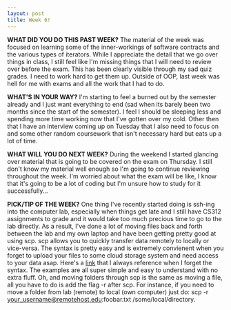 ```yaml
---
layout: post
title: Week 6!
---
```



**WHAT DID YOU DO THIS PAST WEEK?** The material of the week was focused on learning some of the inner-workings of software contracts and the various types of iterators. While I appreciate the detail that we go over things in class, I still feel like I'm missing things that I will need to review over before the exam. This has been clearly visible through my sad quiz grades. I need to work hard to get them up. Outside of OOP, last week was hell for me with exams and all the work that I had to do.

**WHAT'S IN YOUR WAY?** I'm starting to feel a burned out by the semester already and I just want everything to end (sad when its barely been two months since the start of the semester). I feel I should be sleeping less and spending more time working now that I've gotten over my cold. Other then that I have an interview coming up on Tuesday that I also need to focus on and some other random coursework that isn't necessary hard but eats up a lot of time.

**WHAT WILL YOU DO NEXT WEEK?** During the weekend I started glancing over material that is going to be covered on the exam on Thursday. I still don't know my material well enough so I'm going to continue reviewing throughout the week. I'm worried about what the exam will be like, I know that it's going to be a lot of coding but I'm unsure how to study for it successfully... 

**PICK/TIP OF THE WEEK?** One thing I've recently started doing is ssh-ing into the computer lab, especially when things get late and I still have CS312 assignments to grade and it would take too much precious time to go to the lab directly. As a result, I've done a lot of moving files back and forth between the lab and my own laptop and have been getting pretty good at using scp. scp allows you to quickly transfer data remotely to locally or vice-versa. The syntax is pretty easy and is extremely convienent when you forget to upload your files to some cloud storage system and need access to your data asap. Here's a [link](http://www.hypexr.org/linux_scp_help.php) that I always reference when I forget the syntax. The examples are all super simple and easy to understand with no extra fluff. Oh, and moving folders through scp is the same as moving a file, all you have to do is add the flag -r after scp. For instance, if you need to move a folder from lab (remote) to local (own computer) just do: scp -r your_username@remotehost.edu:foobar.txt /some/local/directory.

